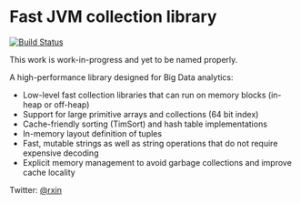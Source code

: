 # Fast JVM collection library

[![Build Status](https://travis-ci.org/rxin/fast-jvm-collection.svg?branch=master)](https://travis-ci.org/rxin/fast-jvm-collection)

This work is work-in-progress and yet to be named properly.

A high-performance library designed for Big Data analytics:
- Low-level fast collection libraries that can run on memory blocks (in-heap or off-heap)
- Support for large primitive arrays and collections (64 bit index)
- Cache-friendly sorting (TimSort) and hash table implementations
- In-memory layout definition of tuples
- Fast, mutable strings as well as string operations that do not require expensive decoding
- Explicit memory management to avoid garbage collections and improve cache locality

Twitter: [@rxin](https://twitter.com/rxin)
